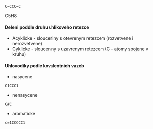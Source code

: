 ```smiles
C=CCC=C
```

C5H8
#### Deleni poddle druhu uhlikoveho retezce
- Acyklicke - slouceniny s otevrenym retezcem (rozvetvene i nerozvetvene)
- Cyklicke - slouceniny s uzavrenym retezcem (C - atomy spojene v kruhu)
#### Uhlovodiky podle kovalentnich vazeb
- nasycene
```smiles
C1CCC1
```
- nenasycene
```smiles
C#C
```
- aromaticke
```smiles
c=1CCCCC1
```

